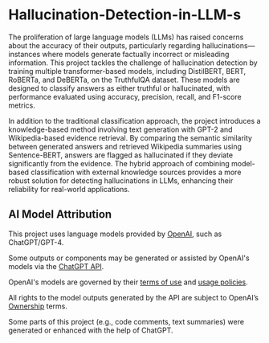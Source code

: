 # Hallucination-Detection-in-LLM-s
The proliferation of large language models (LLMs) has raised concerns about the accuracy of their outputs, particularly regarding hallucinations—instances where models generate factually incorrect or misleading information. This project tackles the challenge of hallucination detection by training multiple transformer-based models, including DistilBERT, BERT, RoBERTa, and DeBERTa, on the TruthfulQA dataset. These models are designed to classify answers as either truthful or hallucinated, with performance evaluated using accuracy, precision, recall, and F1-score metrics. 

In addition to the traditional classification approach, the project introduces a knowledge-based method involving text generation with GPT-2 and Wikipedia-based evidence retrieval. By comparing the semantic similarity between generated answers and retrieved Wikipedia summaries using Sentence-BERT, answers are flagged as hallucinated if they deviate significantly from the evidence. The hybrid approach of combining model-based classification with external knowledge sources provides a more robust solution for detecting hallucinations in LLMs, enhancing their reliability for real-world applications. 

## AI Model Attribution

This project uses language models provided by [OpenAI](https://openai.com), such as ChatGPT/GPT-4.

Some outputs or components may be generated or assisted by OpenAI's models via the [ChatGPT API](https://platform.openai.com/docs/guides/gpt).

OpenAI's models are governed by their [terms of use](https://openai.com/policies/terms-of-use) and [usage policies](https://openai.com/policies/usage-policies).

All rights to the model outputs generated by the API are subject to OpenAI’s [Ownership](https://openai.com/policies/terms-of-use#ownership) terms.

Some parts of this project (e.g., code comments, text summaries) were generated or enhanced with the help of ChatGPT.

